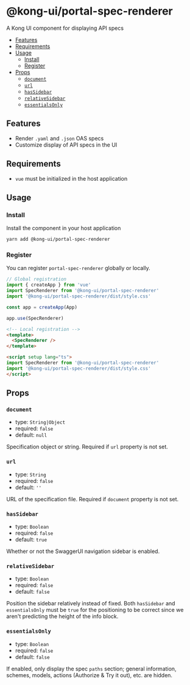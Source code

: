 # @kong-ui/portal-spec-renderer

A Kong UI component for displaying API specs

- [Features](#features)
- [Requirements](#requirements)
- [Usage](#usage)
  - [Install](#install)
  - [Register](#register)
- [Props](#props)
  - [`document`](#document)
  - [`url`](#url)
  - [`hasSidebar`](#hassidebar)
  - [`relativeSidebar`](#relativesidebar)
  - [`essentialsOnly`](#essentialsonly)

## Features

- Render `.yaml` and `.json` OAS specs
- Customize display of API specs in the UI

## Requirements

- `vue` must be initialized in the host application

## Usage

### Install

Install the component in your host application

```sh
yarn add @kong-ui/portal-spec-renderer
```

### Register

You can register `portal-spec-renderer` globally or locally.

```typescript
// Global registration
import { createApp } from 'vue'
import SpecRenderer from '@kong-ui/portal-spec-renderer'
import '@kong-ui/portal-spec-renderer/dist/style.css'

const app = createApp(App)

app.use(SpecRenderer)

```

```html
<!-- Local registration -->
<template>
  <SpecRenderer />
</template>

<script setup lang="ts">
import SpecRenderer from '@kong-ui/portal-spec-renderer'
import '@kong-ui/portal-spec-renderer/dist/style.css'
</script>
```

## Props

### `document`

- type: `String|Object`
- required: `false`
- default: `null`

Specification object or string. Required if `url` property is not set.

### `url`

- type: `String`
- required: `false`
- default: `''`

URL of the specification file. Required if `document` property is not set.

### `hasSidebar`

- type: `Boolean`
- required: `false`
- default: `true`

Whether or not the SwaggerUI navigation sidebar is enabled.

### `relativeSidebar`

- type: `Boolean`
- required: `false`
- default: `false`

Position the sidebar relatively instead of fixed.
Both `hasSidebar` and `essentialsOnly` must be `true` for the positioning to be correct since we aren't predicting the height of the info block.

### `essentialsOnly`

- type: `Boolean`
- required: `false`
- default: `false`

If enabled, only display the spec `paths` section; general information, schemes, models, actions (Authorize & Try it out), etc. are hidden.
